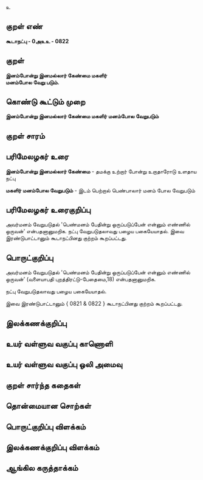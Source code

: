 உ

## குறள் எண் 

**கூடாநட்பு - 0அஉஉ - 0822**

## குறள் 

**இனம்போன்று இனமல்லார் கேண்மை மகளிர்  
மனம்போல வேறு படும்.**

## கொண்டு கூட்டும் முறை

**இனம்போன்று இனமல்லார் கேண்மை மகளிர் மனம்போல வேறுபடும்**

## குறள் சாரம் 


## பரிமேலழகர் உரை

**இனம்போன்று இனமல்லார் கேண்மை** - தமக்கு உற்றார் போன்று உறாதாரோடு உளதாய நட்பு 

**மகளிர் மனம்போல வேறுபடும்** - இடம் பெற்றால் பெண்பாலார் மனம் போல வேறுபடும் 

## பரிமேலழகர் உரைகுறிப்பு   

அவர்மனம் வேறுபடுதல் 'பெண்மனம் பேதின்று ஒருப்படுப்பேன் என்னும் எண்ணில் ஒருவன்' என்பதனானுமறிக. நட்பு வேறுபடுதலாவது பழைய பகையேயாதல். இவை இரண்டுபாட்டானும் கூடாநட்பினது குற்றம் கூறப்பட்டது.

## பொருட்குறிப்பு 

அவர்மனம் வேறுபடுதல் 'பெண்மனம் பேதின்று ஒருப்படுப்பேன் என்னும் எண்ணில் ஒருவன்' (வளையாபதி புறத்திரட்டு-பேதைமை,18) என்பதனானுமறிக. 

நட்பு வேறுபடுதலாவது பழைய பகையேயாதல். 

இவை இரண்டுபாட்டானும் { 0821 & 0822 } கூடாநட்பினது குற்றம் கூறப்பட்டது.

## இலக்கணக்குறிப்பு  


## உயர் வள்ளுவ வகுப்பு காணொளி


## உயர் வள்ளுவ வகுப்பு ஒலி அமைவு 

 
## குறள் சார்ந்த கதைகள் 


## தொன்மையான சொற்கள்


## பொருட்குறிப்பு விளக்கம்


## இலக்கணக்குறிப்பு விளக்கம்


## ஆங்கில கருத்தாக்கம் 


